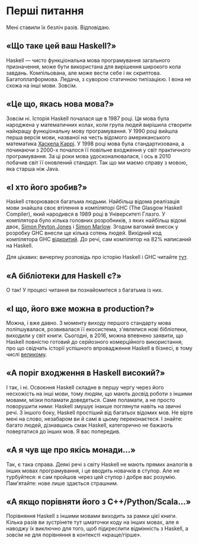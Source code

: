 # Перші питання

Мені ставили їх безліч разів. Відповідаю.

## &laquo;Що таке цей ваш Haskell?&raquo;

Haskell &mdash; чисто функціональна мова програмування загального призначення, може бути використана для вирішення широкого кола завдань. Компільована, але може вести себе і як скриптова. Багатоплатформова. Ледача, з суворою статичною типізацією. І вона не схожа на інші мови. Зовсім.

## &laquo;Це що, якась нова мова?&raquo;

Зовсім ні. Історія Haskell почалася ще в 1987 році. Ця мова була народжена у математичних колах, коли група людей вирішила створити найкращу функціональну мову програмування. У 1990 році вийшла перша версія мови, названої на честь відомого американського математика [Хаскела Каррі](https://uk.wikipedia.org/wiki/%D0%93%D0%B0%D1%81%D0%BA%D0%B5%D0%BB%D0%BB_%D0%9A%D0%B0%D1%80%D1%80%D1%96). У 1998 році мова була стандартизована, а починаючи з 2000-х почалося її повільне входження у світ практичного програмування. За ці роки мова удосконалювалася, і ось в 2010 побачив світ її оновлений стандарт. Так що ми маємо справу з мовою, яка старша ніж Java.

## &laquo;І хто його зробив?&raquo;

Haskell створювався багатьма людьми. Найбільш відома реалізація мови знайшла своє втілення в компіляторі GHC (The Glasgow Haskell Compiler), який народився в 1989 році в Університеті Глазго. У компілятора було кілька головних розробників, з яких найбільш відомі двоє, [Simon Peyton Jones](http://research.microsoft.com/en-us/people/simonpj/) і [Simon Marlow](http://community.haskell.org/~simonmar/). Згодом вагомий внесок у розробку GHC внесли ще кілька сотень людей. Вихідний код компілятора GHC [відкритий](https://ghc.haskell.org/trac/ghc). До речі, сам компілятор на 82% написаний на Haskell.

Для цікавих: вичерпну розповідь про історію Haskell і GHC читайте [тут](http://haskell.cs.yale.edu/wp-content/uploads/2011/02/history.pdf).

## &laquo;А бібліотеки для Haskell є?&raquo;

О так! У процесі читання ви познайомитеся з багатьма із них.

## &laquo;І що, його вже можна в production?&raquo;

Можна, і вже давно. З моменту виходу першого стандарту мова поліпшувалася, розвивалася її екосистема, з'являлися нові бібліотеки, виходили у світ книги. Сьогодні, в 2016, можна впевнено заявити, що Haskell повністю готовий до серйозного комерційного використання, про що свідчать історії успішного впровадження Haskell в бізнесі, в тому числі [великому](http://dshevchenko.biz/hs-research/Haskell-in-the-Large.pdf).

## &laquo;А поріг входження в Haskell високий?&raquo;

І так, і ні. Освоєння Haskell складне в першу чергу через його несхожість на інші мови, тому людям, що мають досвід роботи з іншими мовами, мізки поламати доведеться. Саме поламати, а не просто поворушити ними: Haskell змушує інакше поглянути навіть на звичні речі. З іншого боку, Haskell простіший від багатьох відомих мов. Не вірте мені на слово, незабаром ви й самі в цьому переконаєтеся. І знайте: багато людей, дізнавшись смак Haskell, категорично не бажають повертатися до інших мов. Я вас попередив.

## &laquo;А я чув ще про якісь монади&hellip;&raquo;

Так, є така справа. Деякі речі з світу Haskell не мають прямих аналогів в інших мовах програмування, і це вводить новачків в ступор. Але не турбуйтеся: я сам пройшов через цей ступор і добре вас розумію. Пам'ятайте: нове лише здається страшним.

## &laquo;А якщо порівняти його з C++/Python/Scala&hellip;&raquo;

Порівняння Haskell з іншими мовами виходить за рамки цієї книги. Кілька разів ви зустрінете тут шматочки коду на інших мовах, але я наводжу їх виключно для того, щоб підкреслити відмінність з Haskell, а зовсім не для порівняння в контексті &laquo;краще/гірше&raquo;.
